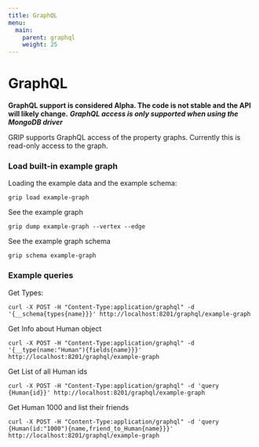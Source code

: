 ```yaml
---
title: GraphQL
menu:
  main:
    parent: graphql
    weight: 25
---
```


# GraphQL

**GraphQL support is considered Alpha. The code is not stable and the API will likely change.**
**_GraphQL access is only supported when using the MongoDB driver_**

GRIP supports GraphQL access of the property graphs. Currently this is read-only access to the graph.


### Load built-in example graph

Loading the example data and the example schema:

```
grip load example-graph
```

See the example graph

```
grip dump example-graph --vertex --edge
```

See the example graph schema

```
grip schema example-graph
```

### Example queries

Get Types:

```
curl -X POST -H "Content-Type:application/graphql" -d '{__schema{types{name}}}' http://localhost:8201/graphql/example-graph
```

Get Info about Human object

```
curl -X POST -H "Content-Type:application/graphql" -d '{__type(name:"Human"){fields{name}}}' http://localhost:8201/graphql/example-graph
```

Get List of all Human ids

```
curl -X POST -H "Content-Type:application/graphql" -d 'query {Human{id}}' http://localhost:8201/graphql/example-graph
```

Get Human 1000 and list their friends

```
curl -X POST -H "Content-Type:application/graphql" -d 'query {Human(id:"1000"){name,friend_to_Human{name}}}' http://localhost:8201/graphql/example-graph
```
